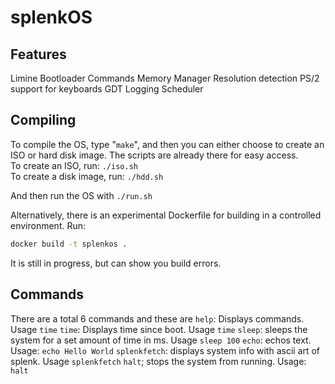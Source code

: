 # splenkOS

## Features
Limine Bootloader
Commands
Memory Manager
Resolution detection
PS/2 support for keyboards
GDT
Logging
Scheduler


## Compiling
To compile the OS, type "`make`", and then you can either choose to create an ISO or hard disk image. The scripts are already there for easy access.  
To create an ISO, run: `./iso.sh`  
To create a disk image, run: `./hdd.sh`  
  
And then run the OS with `./run.sh`  

Alternatively, there is an experimental Dockerfile for building in a controlled environment. Run:

```bash
docker build -t splenkos .
```

It is still in progress, but can show you build errors.

## Commands
There are a total 6 commands and these are
`help`: Displays commands. Usage `time`
`time`: Displays time since boot. Usage `time`
`sleep`: sleeps the system for a set amount of time in ms. Usage `sleep 100` 
`echo`: echos text. Usage: `echo Hello World`
`splenkfetch`: displays system info with ascii art of splenk. Usage `splenkfetch`
`halt`; stops the system from running. Usage: `halt`
